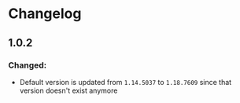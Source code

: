 Changelog
=========

1.0.2
-----

### Changed:
- Default version is updated from `1.14.5037` to `1.18.7609` since that version doesn't exist anymore
